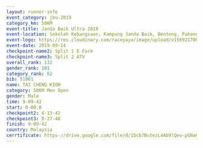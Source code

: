 ```yaml
---
layout: runner-info 
event_category: jbu-2019 
category_km: 50KM 
event-title: Janda Baik Ultra 2019  
event-location: Sekolah Kebangsaan, Kampung Janda Baik, Bentong, Pahang, Malaysia 
event-logo: https://res.cloudinary.com/raceyaya/image/upload/v1569217009/logo/janda-baik_vch1pc.jpg 
event-date: 2019-09-14 
checkpoint-name2: Split 1 E Farm 
checkpoint-name3: Split 2 ATV 
overall_rank: 132
gender_rank: 101
category_rank: 62
bib: 51061
name: TAI CHENG KIOH
category: 50KM Men Open
gender: Male
time: 9-09-42
start: 0-00.0
checkpoint2: 4-13-42
checkpoint3: 8-27-48
finish: 9-09-42
country: Malaysia
cerrtificate: https-//drive.google.com/file/d/1bcb7ButezL4Ab9lQev-pGNaQlkW4-JvF/view?usp=sharing
---
```

